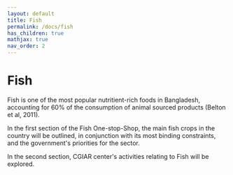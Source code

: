 ```yaml
---
layout: default
title: Fish
permalink: /docs/fish
has_children: true
mathjax: true
nav_order: 2
---
```



# Fish

Fish is one of the most popular nutritient-rich foods in Bangladesh, accounting for 60% of the consumption of animal sourced products (Belton et al, 2011). <br>

In the first section of the Fish One-stop-Shop, the main fish crops in the country will be outlined, in conjunction with its most binding constraints, and the government's priorities for the sector. <br>


In the second section, CGIAR center's activities relating to Fish will be explored.
